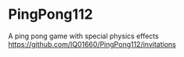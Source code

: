# PingPong112
A ping pong game with special physics effects
https://github.com/IQ01660/PingPong112/invitations
